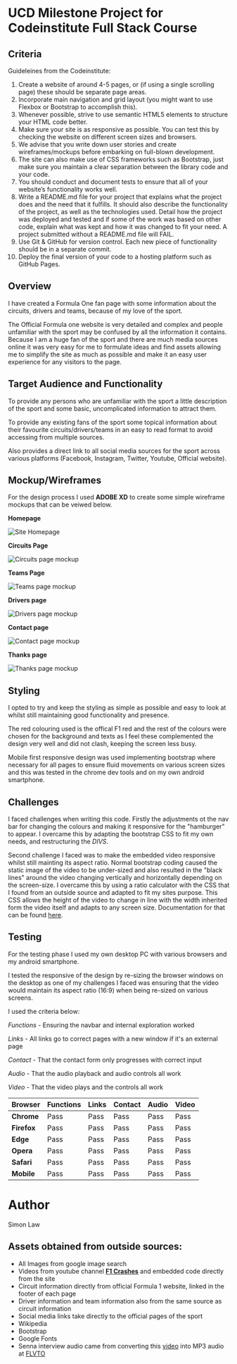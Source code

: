 # UCD Milestone Project for Codeinstitute Full Stack Course

## Criteria

Guideleines from the Codeinstitute:

1. Create a website of around 4-5 pages, or (if using a single scrolling page) these should be separate page areas.
2. Incorporate main navigation and grid layout (you might want to use Flexbox or Bootstrap to accomplish this).
3. Whenever possible, strive to use semantic HTML5 elements to structure your HTML code better.
4. Make sure your site is as responsive as possible. You can test this by checking the website on different screen sizes and browsers.
5. We advise that you write down user stories and create wireframes/mockups before embarking on full-blown development.
6. The site can also make use of CSS frameworks such as Bootstrap, just make sure you maintain a clear separation between the library code and your code.
7. You should conduct and document tests to ensure that all of your website’s functionality works well.
8. Write a README.md file for your project that explains what the project does and the need that it fulfills. It should also describe the functionality of the project, as well as the technologies used. Detail how the project was deployed and tested and if some of the work was based on other code, explain what was kept and how it was changed to fit your need. A project submitted without a README.md file will FAIL.
9. Use Git & GitHub for version control. Each new piece of functionality should be in a separate commit.
10. Deploy the final version of your code to a hosting platform such as GitHub Pages.

## Overview

I have created a Formula One fan page with some information about the circuits, drivers and teams, because of my love of the sport.

The Official Formula one website is very detailed and complex and people unfamiliar with the sport may be confused by all the information it contains. Because I am a huge fan of the sport and there are much media sources online it was very
easy for me to formulate ideas and find assets allowing me to simplify the site as much as possible and make it an easy user experience for any visitors to the page. 

## Target Audience and Functionality

To provide any persons who are unfamiliar with the sport a little description of the sport and some basic, uncomplicated information to attract them.

To provide any existing fans of the sport some topical information about their favourite circuits/drivers/teams in an easy to read format to avoid accessing from multiple sources.

Also provides a direct link to all social media sources for the sport across various platforms (Facebook, Instagram, Twitter, Youtube, Official website).


## Mockup/Wireframes

For the design process I used **ADOBE XD** to create some simple wireframe mockups that can be veiwed below.

**Homepage**


![Site Homepage](md-images/Homepage.jpg "Homepage")


**Circuits Page**


![Circuits page mockup](md-images/Circuits.jpg "Circuits")


**Teams Page**


![Teams page mockup](md-images/Teams.jpg "Teams")


**Drivers page**


![Drivers page mockup](md-images/Drivers.jpg "Drivers")


**Contact page**


![Contact page mockup](md-images/Contact.jpg "Contact")


**Thanks page**


![Thanks page mockup](md-images/Thanks.jpg "Thanks")


## Styling

I opted to try and keep the styling as simple as possible and easy to look at whilst still maintaining good functionality and presence.

The red colouring used is the offical F1 red and the rest of the colours were chosen for the background and texts as I feel these complemented the design very well and did not clash, keeping the screen less busy.

Mobile first responsive design was used implementing bootstrap where necessary for all pages to ensure fluid movements on various screen sizes and this was tested in the chrome dev tools and on my own android smartphone.


## Challenges

I faced challenges when writing this code. Firstly the adjustments ot the nav bar for changing the colours and making it responsive for the "hamburger" to appear. I overcame this by adapting the bootstrap CSS to fit my own needs, and
restructuring the *DIVS*.

Second challenge I faced was to make the embedded video responsive whilst still mainting its aspect ratio. Normal bootstrap coding caused the static image of the video to be under-sized and also resulted in the "black lines"
around the video changing vertically and horizontally depending on the screen-size. I overcame this by using a ratio calculator with the CSS that I found from an outside source and adapted to fit my sites purpose. This CSS allows the
height of the video to change in line with the width inherited form the video itself and adapts to any screen size. Documentation for that can be found [here](https://css-tricks.com/NetMag/FluidWidthVideo/Article-FluidWidthVideo.php).


## Testing


 For the testing phase I used my own desktop PC with various browsers and my android smartphone.
 
 I tested the responsive of the design by re-sizing the browser windows on the desktop as one of my challenges I faced was ensuring that the video would maintain its aspect ratio (16:9) when being re-sized on various screens.
 
 I used the criteria below:
 
 *Functions* - Ensuring the navbar and internal exploration worked
 
 *Links* - All links go to correct pages with a new window if it's an external page
 
 *Contact* - That the contact form only progresses with correct input
 
 *Audio* - That the audio playback and audio controls all work
 
 *Video* - That the video plays and the controls all work
 

Browser | Functions | Links | Contact | Audio | Video
--- | --- | --- | --- | --- | --- 
**Chrome** | Pass | Pass | Pass | Pass | Pass
**Firefox** | Pass | Pass | Pass | Pass | Pass
**Edge** | Pass | Pass | Pass | Pass | Pass
**Opera** | Pass | Pass | Pass | Pass | Pass
**Safari** | Pass | Pass | Pass | Pass | Pass 
**Mobile** | Pass | Pass | Pass | Pass | Pass


# Author

Simon Law

## Assets obtained from outside sources:

* All Images from google image search
* Videos from youtube channel [**F1 Crashes**](https://www.youtube.com/channel/UC5vU-xt5wvm5LD8EPZIsozw) and embedded code directly from the site
* Circuit information directly from official Formula 1 website, linked in the footer of each page
* Driver information and team information also from the same source as circuit information
* Social media links take directly to the official pages of the sport
* Wikipedia
* Bootstrap
* Google Fonts
* Senna interview audio came from converting this [video](https://www.youtube.com/watch?v=ko94oniszuA) into MP3 audio at [FLVTO](https://www.flvto.com)
